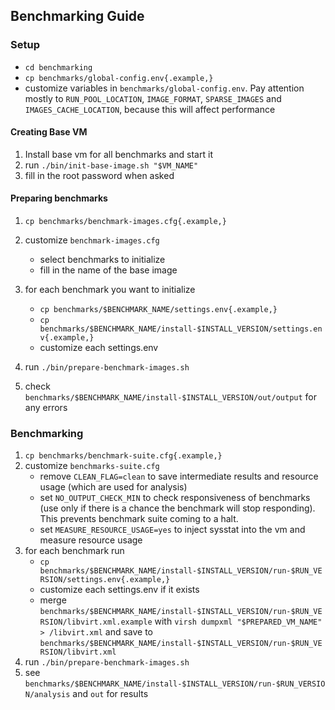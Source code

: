 ## Benchmarking Guide

### Setup

- `cd benchmarking`
- `cp benchmarks/global-config.env{.example,}`
- customize variables in `benchmarks/global-config.env`. Pay attention mostly to 
  `RUN_POOL_LOCATION`, 
  `IMAGE_FORMAT`, 
  `SPARSE_IMAGES` and 
  `IMAGES_CACHE_LOCATION`, because this will affect performance

#### Creating Base VM
1. Install base vm for all benchmarks and start it
2. run `./bin/init-base-image.sh "$VM_NAME"`
3. fill in the root password when asked

#### Preparing benchmarks
1. `cp benchmarks/benchmark-images.cfg{.example,}`
2. customize `benchmark-images.cfg` 
   - select benchmarks to initialize
   - fill in the name of the base image
3. for each benchmark you want to initialize

   - `cp benchmarks/$BENCHMARK_NAME/settings.env{.example,}`
   - `cp benchmarks/$BENCHMARK_NAME/install-$INSTALL_VERSION/settings.env{.example,}`
   - customize each settings.env
4. run `./bin/prepare-benchmark-images.sh`
5. check `benchmarks/$BENCHMARK_NAME/install-$INSTALL_VERSION/out/output` for any errors

### Benchmarking
1. `cp benchmarks/benchmark-suite.cfg{.example,}`
2. customize `benchmarks-suite.cfg` 
   - remove `CLEAN_FLAG=clean` to save intermediate results and resource usage (which are used for analysis)
   - set `NO_OUTPUT_CHECK_MIN` to check responsiveness of benchmarks 
   (use only if there is a chance the benchmark will stop responding).
    This prevents benchmark suite coming to a halt.
   - set `MEASURE_RESOURCE_USAGE=yes` to inject sysstat into the vm and measure resource usage
3. for each benchmark run
   - `cp benchmarks/$BENCHMARK_NAME/install-$INSTALL_VERSION/run-$RUN_VERSION/settings.env{.example,}`
   - customize each settings.env if it exists
   - merge `benchmarks/$BENCHMARK_NAME/install-$INSTALL_VERSION/run-$RUN_VERSION/libvirt.xml.example` with `virsh dumpxml "$PREPARED_VM_NAME" > /libvirt.xml` and
      save to `benchmarks/$BENCHMARK_NAME/install-$INSTALL_VERSION/run-$RUN_VERSION/libvirt.xml`
4. run `./bin/prepare-benchmark-images.sh`
5. see `benchmarks/$BENCHMARK_NAME/install-$INSTALL_VERSION/run-$RUN_VERSION/analysis` and `out` for results
